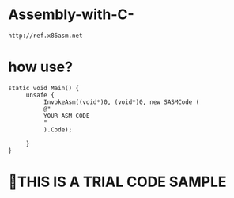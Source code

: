 # Assembly-with-C- 

```
http://ref.x86asm.net
```
# how use? 

```
static void Main() { 
     unsafe { 
          InvokeAsm((void*)0, (void*)0, new SASMCode ( 
          @"
          YOUR ASM CODE
          "
          ).Code);  

     } 
}
```
# 📌THIS IS A TRIAL CODE SAMPLE
